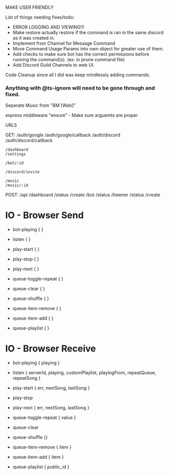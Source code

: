 MAKE USER FRIENDLY


List of things needing fixes/todo:
- ERROR LOGGING AND VIEWING!!!
- Make restore actually restore if the command is ran in the same discord as it was created in.
- Implement from Channel for Message Command
- Move Command Usage Params into own object for greater use of them.
- Add checks to make sure bot has the correct permissions before running the command(s). (ex: in prune command file)
- Add Discord Guild Channels to web UI.


Code Cleanup since all I did was keep mindlessly adding commands.


### Anything with @ts-ignore will need to be gone through and fixed.



Seperate Music from "BM [Web]"

express middleware "ensure" - Make sure arguemts are proper

URLS

GET:
	/auth/google
	/auth/google/callback
	/auth/discord
	/auth/discord/callback

	/dashboard
	/settings

	/bot/:id

	/discord/invite

	/music
	/music/:id


POST:
	/api
		/dashboard
			/status
			/create
		/bot
			/status
		/listener
			/status
			/create

# IO - Browser Send
 - bot-playing {  }
 - listen {  }

 - play-start {  }
 - play-stop {  }
 - play-next {  }

 - queue-toggle-repeat {  }
 - queue-clear {  }
 - queue-shuffle {  }
 - queue-item-remove {  }
 - queue-item-add {  }
 - queue-playlist {  }

# IO - Browser Receive
 - bot-playing { playing }
 - listen { serverId, playing, customPlaylist, playingFrom, repeatQueue, repeatSong }

 - play-start { err, nextSong, lastSong }
 - play-stop
 - play-next { err, nextSong, lastSong }

 - queue-toggle-repeat { value }
 - queue-clear
 - queue-shuffle {}
 - queue-item-remove { item }
 - queue-item-add { item }
 - queue-playlist { public_id }